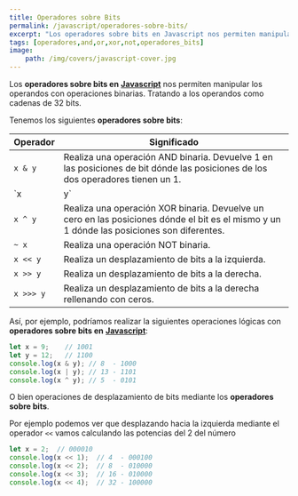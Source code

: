 ```yaml
---
title: Operadores sobre Bits
permalink: /javascript/operadores-sobre-bits/
excerpt: "Los operadores sobre bits en Javascript nos permiten manipular los operandos con operaciones binarias. Tratando a los operandos como cadenas de 32 bits."
tags: [operadores,and,or,xor,not,operadores_bits]
image:
	path: /img/covers/javascript-cover.jpg
---
```


Los **operadores sobre bits en** [**Javascript**](https://www.manualweb.net/javascript/) nos permiten manipular los operandos con operaciones binarias. Tratando a los operandos como cadenas de 32 bits.


Tenemos los siguientes **operadores sobre bits**:


| Operador  | Significado                                                                                                                                |
| --------- | ------------------------------------------------------------------------------------------------------------------------------------------ |
| `x & y`   | Realiza una operación AND binaria. Devuelve 1 en las posiciones de bit dónde las posiciones de los dos operadores tienen un 1.             |
| `x | y`   | Realiza una operación OR binaria. Devuelve un cero en las posiciones de bit dónde las posiciones de los dos operadores tienen un 0.        |
| `x ^ y`   | Realiza una operación XOR binaria. Devuelve un cero en las posiciones dónde el bit es el mismo y un 1 dónde las posiciones son diferentes. |
| `~ x`     | Realiza una operación NOT binaria.                                                                                                         |
| `x << y`  | Realiza un desplazamiento de bits a la izquierda.                                                                                          |
| `x >> y`  | Realiza un desplazamiento de bits a la derecha.                                                                                            |
| `x >>> y` | Realiza un desplazamiento de bits a la derecha rellenando con ceros.                                                                       |


Así, por ejemplo, podríamos realizar la siguientes operaciones lógicas con **operadores sobre bits en** [**Javascript**](https://www.manualweb.net/javascript/):


```javascript
let x = 9;    // 1001
let y = 12;   // 1100
console.log(x & y); // 8  - 1000
console.log(x | y); // 13 - 1101
console.log(x ^ y); // 5  - 0101
```


O bien operaciones de desplazamiento de bits mediante los **operadores sobre bits**.


Por ejemplo podemos ver que desplazando hacia la izquierda mediante el operador `<<` vamos calculando las potencias del 2 del número


```javascript
let x = 2;  // 000010
console.log(x << 1);  // 4  - 000100
console.log(x << 2);  // 8  - 010000
console.log(x << 3);  // 16 - 010000
console.log(x << 4);  // 32 - 100000
```

